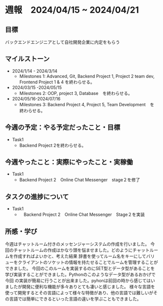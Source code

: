 # 週報　2024/04/15 ~ 2024/04/21
## 目標   
バックエンドエンジニアとして自社開発企業に内定をもらう

## マイルストーン
- 2024/1/14 - 2024/3/14
  - Milestones 1: Advanced, Git, Backend Project 1, Project 2 team dev, Frontend Project 1 & 4 を終わらせる。
- 2024/03/15 -2024/05/15
  - Milestones 2: OOP, project 3, Database　を終わらせる。
- 2024/05/16-2024/07/16
  - Milestones 3: Backend Project 4, Project 5, Team Development　を終わらせる。
   
## 今週の予定：やる予定だったこと・目標
  - Task1
    - Backend Project 2を終わらせる。

## 今週やったこと：実際にやったこと・実稼働
- Task1
  - Backend Project 2　Online Chat Messenger　stage２を修了

## タスクの進捗について
- Task1
  - 　Backend Project 2　Online Chat Messenger　Stage２を実装

## 所感・学び

今週はチャットルーム付きのメッセンジャーシステムの作成を行いました。
今回のチャットルームの作成はかなり頭を悩ませました。どのようにチャットルームを作成すればよいかと、考えた結果
辞書を使ってルーム名をキーにしてバリューをクライアントのソケットの情報を持たせることでルームを管理することができました。
今回のこのルームを実装するのにSET型とデータ型があることを学び実装することができました。Pythonのこのようなデータ型があるおかげで今回
の実装が簡易に行うことが出来ました。pyhonは前回の時から感じてはいましたが開発に便利な機能が多々ありとても凄いと感じました。
様々な言語を使って開発するとその言語によって様々な特徴があり、他の言語では難しいがその言語では簡単にできるといった言語の違いを学ぶこともできました。
